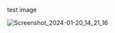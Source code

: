 test image 

![Screenshot_2024-01-20_14_21_16](https://github.com/Shuhaib88/Buffer-over-flow-prep-tryhackme-/assets/91169212/0173c930-b8b1-4611-b329-f8bcd6ac851b)
